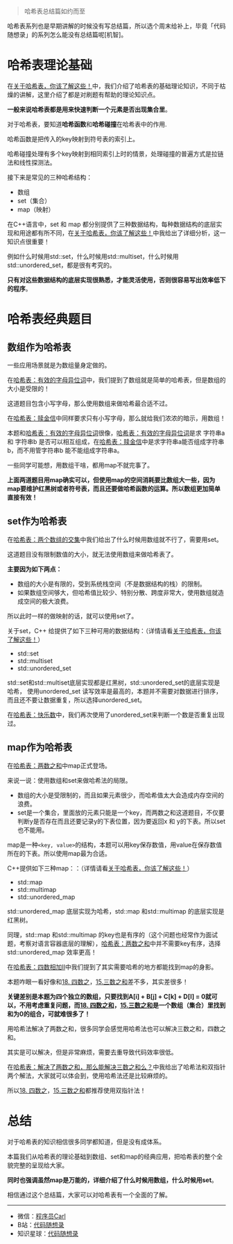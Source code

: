 <p align="center">
  <a href="https://mp.weixin.qq.com/s/QVF6upVMSbgvZy8lHZS3CQ"><img src="https://img.shields.io/badge/知识星球-代码随想录-blue" alt=""></a>
  <a href="https://mp.weixin.qq.com/s/b66DFkOp8OOxdZC_xLZxfw"><img src="https://img.shields.io/badge/刷题-微信群-green" alt=""></a>
  <a href="https://img-blog.csdnimg.cn/20201210231711160.png"><img src="https://img.shields.io/badge/公众号-代码随想录-brightgreen" alt=""></a>
  <a href="https://space.bilibili.com/525438321"><img src="https://img.shields.io/badge/B站-代码随想录-orange" alt=""></a>
</p>


> 哈希表总结篇如约而至 

哈希表系列也是早期讲解的时候没有写总结篇，所以选个周末给补上，毕竟「代码随想录」的系列怎么能没有总结篇呢[机智]。

# 哈希表理论基础 

在[关于哈希表，你该了解这些！](https://mp.weixin.qq.com/s/g8N6WmoQmsCUw3_BaWxHZA)中，我们介绍了哈希表的基础理论知识，不同于枯燥的讲解，这里介绍了都是对刷题有帮助的理论知识点。

**一般来说哈希表都是用来快速判断一个元素是否出现集合里**。

对于哈希表，要知道**哈希函数**和**哈希碰撞**在哈希表中的作用.

哈希函数是把传入的key映射到符号表的索引上。

哈希碰撞处理有多个key映射到相同索引上时的情景，处理碰撞的普遍方式是拉链法和线性探测法。

接下来是常见的三种哈希结构：

* 数组
* set（集合）
* map（映射）

在C++语言中，set 和 map 都分别提供了三种数据结构，每种数据结构的底层实现和用途都有所不同，在[关于哈希表，你该了解这些！](https://mp.weixin.qq.com/s/g8N6WmoQmsCUw3_BaWxHZA)中我给出了详细分析，这一知识点很重要！

例如什么时候用std::set，什么时候用std::multiset，什么时候用std::unordered_set，都是很有考究的。

**只有对这些数据结构的底层实现很熟悉，才能灵活使用，否则很容易写出效率低下的程序**。 

# 哈希表经典题目 

## 数组作为哈希表 

一些应用场景就是为数组量身定做的。

在[哈希表：有效的字母异位词](https://mp.weixin.qq.com/s/vM6OszkM6L1Mx2Ralm9Dig)中，我们提到了数组就是简单的哈希表，但是数组的大小是受限的！

这道题目包含小写字母，那么使用数组来做哈希最合适不过。

在[哈希表：赎金信](https://mp.weixin.qq.com/s/sYZIR4dFBrw_lr3eJJnteQ)中同样要求只有小写字母，那么就给我们浓浓的暗示，用数组！

本题和[哈希表：有效的字母异位词](https://mp.weixin.qq.com/s/vM6OszkM6L1Mx2Ralm9Dig)很像，[哈希表：有效的字母异位词](https://mp.weixin.qq.com/s/vM6OszkM6L1Mx2Ralm9Dig)是求 字符串a 和 字符串b 是否可以相互组成，在[哈希表：赎金信](https://mp.weixin.qq.com/s/sYZIR4dFBrw_lr3eJJnteQ)中是求字符串a能否组成字符串b，而不用管字符串b 能不能组成字符串a。

一些同学可能想，用数组干啥，都用map不就完事了。

**上面两道题目用map确实可以，但使用map的空间消耗要比数组大一些，因为map要维护红黑树或者符号表，而且还要做哈希函数的运算。所以数组更加简单直接有效！** 


## set作为哈希表

在[哈希表：两个数组的交集](https://mp.weixin.qq.com/s/N9iqAchXreSVW7zXUS4BVA)中我们给出了什么时候用数组就不行了，需要用set。

这道题目没有限制数值的大小，就无法使用数组来做哈希表了。

**主要因为如下两点：**

* 数组的大小是有限的，受到系统栈空间（不是数据结构的栈）的限制。
* 如果数组空间够大，但哈希值比较少、特别分散、跨度非常大，使用数组就造成空间的极大浪费。

所以此时一样的做映射的话，就可以使用set了。

关于set，C++ 给提供了如下三种可用的数据结构：（详情请看[关于哈希表，你该了解这些！](https://mp.weixin.qq.com/s/g8N6WmoQmsCUw3_BaWxHZA)）

* std::set
* std::multiset
* std::unordered_set

std::set和std::multiset底层实现都是红黑树，std::unordered_set的底层实现是哈希， 使用unordered_set 读写效率是最高的，本题并不需要对数据进行排序，而且还不要让数据重复，所以选择unordered_set。

在[哈希表：快乐数](https://mp.weixin.qq.com/s/G4Q2Zfpfe706gLK7HpZHpA)中，我们再次使用了unordered_set来判断一个数是否重复出现过。


## map作为哈希表

在[哈希表：两数之和](https://mp.weixin.qq.com/s/uVAtjOHSeqymV8FeQbliJQ)中map正式登场。

来说一说：使用数组和set来做哈希法的局限。

* 数组的大小是受限制的，而且如果元素很少，而哈希值太大会造成内存空间的浪费。
* set是一个集合，里面放的元素只能是一个key，而两数之和这道题目，不仅要判断y是否存在而且还要记录y的下表位置，因为要返回x 和 y的下表。所以set 也不能用。

map是一种`<key, value>`的结构，本题可以用key保存数值，用value在保存数值所在的下表。所以使用map最为合适。

C++提供如下三种map：：（详情请看[关于哈希表，你该了解这些！](https://mp.weixin.qq.com/s/g8N6WmoQmsCUw3_BaWxHZA)）

* std::map
* std::multimap
* std::unordered_map 

std::unordered_map 底层实现为哈希，std::map 和std::multimap 的底层实现是红黑树。

同理，std::map 和std::multimap 的key也是有序的（这个问题也经常作为面试题，考察对语言容器底层的理解），[哈希表：两数之和](https://mp.weixin.qq.com/s/uVAtjOHSeqymV8FeQbliJQ)中并不需要key有序，选择std::unordered_map 效率更高！

在[哈希表：四数相加II](https://mp.weixin.qq.com/s/Ue8pKKU5hw_m-jPgwlHcbA)中我们提到了其实需要哈希的地方都能找到map的身影。

本题咋眼一看好像和[18. 四数之](https://mp.weixin.qq.com/s/r5cgZFu0tv4grBAexdcd8A)，[15.三数之和](https://mp.weixin.qq.com/s/nQrcco8AZJV1pAOVjeIU_g)差不多，其实差很多！

**关键差别是本题为四个独立的数组，只要找到A[i] + B[j] + C[k] + D[l] = 0就可以，不用考虑重复问题，而[18. 四数之和](https://mp.weixin.qq.com/s/nQrcco8AZJV1pAOVjeIU_g)，[15.三数之和](https://mp.weixin.qq.com/s/r5cgZFu0tv4grBAexdcd8A)是一个数组（集合）里找到和为0的组合，可就难很多了！**

用哈希法解决了两数之和，很多同学会感觉用哈希法也可以解决三数之和，四数之和。

其实是可以解决，但是非常麻烦，需要去重导致代码效率很低。

在[哈希表：解决了两数之和，那么能解决三数之和么？](https://mp.weixin.qq.com/s/r5cgZFu0tv4grBAexdcd8A)中我给出了哈希法和双指针两个解法，大家就可以体会到，使用哈希法还是比较麻烦的。

所以[18. 四数之](https://mp.weixin.qq.com/s/r5cgZFu0tv4grBAexdcd8A)，[15.三数之和](https://mp.weixin.qq.com/s/nQrcco8AZJV1pAOVjeIU_g)都推荐使用双指针法！

# 总结

对于哈希表的知识相信很多同学都知道，但是没有成体系。

本篇我们从哈希表的理论基础到数组、set和map的经典应用，把哈希表的整个全貌完整的呈现给大家。

**同时也强调虽然map是万能的，详细介绍了什么时候用数组，什么时候用set**。

相信通过这个总结篇，大家可以对哈希表有一个全面的了解。





-----------------------
* 微信：[程序员Carl](https://mp.weixin.qq.com/s/b66DFkOp8OOxdZC_xLZxfw)
* B站：[代码随想录](https://space.bilibili.com/525438321)
* 知识星球：[代码随想录](https://mp.weixin.qq.com/s/QVF6upVMSbgvZy8lHZS3CQ)
